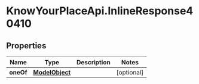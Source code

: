 # KnowYourPlaceApi.InlineResponse40410

## Properties

| Name      | Type                              | Description | Notes      |
| --------- | --------------------------------- | ----------- | ---------- |
| **oneOf** | [**ModelObject**](ModelObject.md) |             | [optional] |
